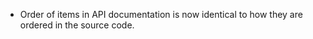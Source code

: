 - Order of items in API documentation is now identical to how they are ordered
  in the source code.
